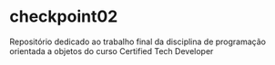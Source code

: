 # checkpoint02
Repositório dedicado ao trabalho final da disciplina de programação orientada a objetos do curso Certified Tech Developer
